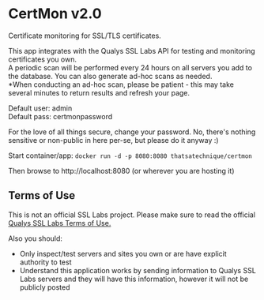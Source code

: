 # CertMon v2.0
Certificate monitoring for SSL/TLS certificates.

This app integrates with the Qualys SSL Labs API for testing and monitoring certificates you own.  
A periodic scan will be performed every 24 hours on all servers you add to the database.  You can also generate ad-hoc scans as needed.  
*When conducting an ad-hoc scan, please be patient - this may take several minutes to return results and refresh your page.

Default user: admin<br>
Default pass: certmonpassword

For the love of all things secure, change your password.  No, there's nothing sensitive or non-public in here per-se, but please do it anyway :)

Start container/app:
`docker run -d -p 8080:8080 thatsatechnique/certmon`

Then browse to http://localhost:8080  (or wherever you are hosting it)


## Terms of Use

This is not an official SSL Labs project. Please make sure to read the official [Qualys SSL Labs Terms of Use.](https://www.ssllabs.com/downloads/Qualys_SSL_Labs_Terms_of_Use.pdf)

Also you should:
-  Only inspect/test servers and sites you own or are have explicit authority to test
-  Understand this application works by sending information to Qualys SSL Labs servers and they will have this information, however it will not be publicly posted
